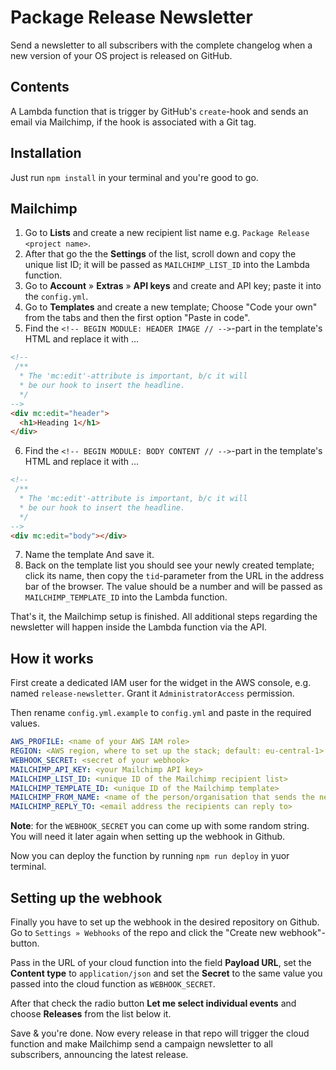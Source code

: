 # Package Release Newsletter

Send a newsletter to all subscribers with the complete changelog when a new version of your OS project is released on GitHub.

## Contents

A Lambda function that is trigger by GitHub's `create`-hook and sends an email via Mailchimp, if the hook is associated with a Git tag.

## Installation

Just run `npm install` in your terminal and you're good to go.

## Mailchimp

1. Go to **Lists** and create a new recipient list name e.g. `Package Release <project name>`.
2. After that go the the **Settings** of the list, scroll down and copy the unique list ID; it will be passed as `MAILCHIMP_LIST_ID` into the Lambda function.
3. Go to **Account** » **Extras** » **API keys** and create and API key; paste it into the `config.yml`.
4. Go to **Templates** and create a new template; Choose "Code your own" from the tabs and then the first option "Paste in code".
5. Find the `<!-- BEGIN MODULE: HEADER IMAGE // -->`-part in the template's HTML and replace it with …

```html
<!--
 /**
  * The 'mc:edit'-attribute is important, b/c it will
  * be our hook to insert the headline.
  */
-->
<div mc:edit="header">
  <h1>Heading 1</h1>
</div>
```

6. Find the `<!-- BEGIN MODULE: BODY CONTENT // -->`-part in the template's HTML and replace it with …

```html
<!--
 /**
  * The 'mc:edit'-attribute is important, b/c it will
  * be our hook to insert the headline.
  */
-->
<div mc:edit="body"></div>
```

7. Name the template And save it.
8. Back on the template list you should see your newly created template; click its name, then copy the `tid`-parameter from the URL in the address bar of the browser. The value should be a number and will be passed as `MAILCHIMP_TEMPLATE_ID` into the Lambda function.

That's it, the Mailchimp setup is finished. All additional steps regarding the newsletter will happen inside the Lambda function via the API.

## How it works

First create a dedicated IAM user for the widget in the AWS console, e.g. named `release-newsletter`. Grant it `AdministratorAccess` permission.

Then rename `config.yml.example` to `config.yml` and paste in the required values.

```yaml
AWS_PROFILE: <name of your AWS IAM role>
REGION: <AWS region, where to set up the stack; default: eu-central-1>
WEBHOOK_SECRET: <secret of your webhook>
MAILCHIMP_API_KEY: <your Mailchimp API key>
MAILCHIMP_LIST_ID: <unique ID of the Mailchimp recipient list>
MAILCHIMP_TEMPLATE_ID: <unique ID of the Mailchimp template>
MAILCHIMP_FROM_NAME: <name of the person/organisation that sends the newsletter>
MAILCHIMP_REPLY_TO: <email address the recipients can reply to>
```

**Note**: for the `WEBHOOK_SECRET` you can come up with some random string. You will need it later again when setting up the webhook in Github.

Now you can deploy the function by running `npm run deploy` in yuor terminal.

## Setting up the webhook

Finally you have to set up the webhook in the desired repository on Github. Go to `Settings » Webhooks` of the repo and click the "Create new webhook"-button.

Pass in the URL of your cloud function into the field **Payload URL**, set the **Content type** to `application/json` and set the **Secret** to the same value you passed into the cloud function as `WEBHOOK_SECRET`.

After that check the radio button **Let me select individual events** and choose **Releases** from the list below it.

Save & you're done. Now every release in that repo will trigger the cloud function and make Mailchimp send a campaign newsletter to all subscribers, announcing the latest release.
